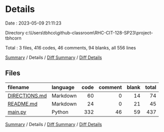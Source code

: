 # Details

Date : 2023-05-09 21:11:23

Directory c:\\Users\\tbhco\\github-classroom\\RHC-CIT-128-SP23\\project-tbhcorn

Total : 3 files,  416 codes, 46 comments, 94 blanks, all 556 lines

[Summary](results.md) / Details / [Diff Summary](diff.md) / [Diff Details](diff-details.md)

## Files
| filename | language | code | comment | blank | total |
| :--- | :--- | ---: | ---: | ---: | ---: |
| [DIRECTIONS.md](/DIRECTIONS.md) | Markdown | 60 | 0 | 14 | 74 |
| [README.md](/README.md) | Markdown | 24 | 0 | 21 | 45 |
| [main.py](/main.py) | Python | 332 | 46 | 59 | 437 |

[Summary](results.md) / Details / [Diff Summary](diff.md) / [Diff Details](diff-details.md)